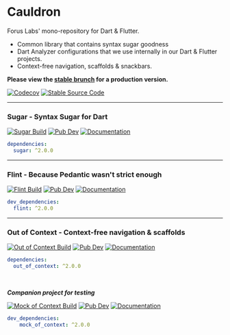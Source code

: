 # Cauldron

Forus Labs' mono-repository for Dart & Flutter.
* Common library that contains syntax sugar goodness
* Dart Analyzer configurations that we use internally in our Dart & Flutter projects.
* Context-free navigation, scaffolds & snackbars.

**Please view the [stable brunch](https://github.com/forus-labs/cauldron/tree/stable) for a production version.**

[![Codecov](https://codecov.io/gh/forus-labs/cauldron/branch/master/graph/badge.svg)](https://codecov.io/gh/forus-labs/cauldron)
[![Stable Source Code](https://img.shields.io/badge/stable-branch-blue.svg)](https://travis-ci.com/forus-labs/cauldron/tree/stable)

***
### Sugar - Syntax Sugar for Dart

[![Sugar Build](https://github.com/forus-labs/cauldron/workflows/Sugar%20Build/badge.svg)](https://github.com/forus-labs/cauldron/actions?query=workflow%3A%22Sugar+Build%22)
[![Pub Dev](https://img.shields.io/pub/v/sugar)](https://pub.dev/packages/sugar)
[![Documentation](https://img.shields.io/badge/documentation-latest-brightgreen.svg)](https://pub.dev/documentation/sugar/latest/)

```YAML
dependencies:
  sugar: ^2.0.0
```

***
### Flint - Because Pedantic wasn't strict enough

[![Flint Build](https://github.com/forus-labs/cauldron/workflows/Flint%20Build/badge.svg)](https://github.com/forus-labs/cauldron/actions?query=workflow%3A%22Flint+Build%22)
[![Pub Dev](https://img.shields.io/pub/v/flint)](https://pub.dev/packages/flint)
[![Documentation](https://img.shields.io/badge/documentation-latest-brightgreen.svg)](https://pub.dev/documentation/flint/latest/)

```YAML
dev_dependencies:
  flint: ^2.0.0
```

***
### Out of Context - Context-free navigation & scaffolds

[![Out of Context Build](https://github.com/forus-labs/cauldron/workflows/Out%20of%20Context%20Build/badge.svg)](https://github.com/forus-labs/cauldron/actions?query=workflow%3A%22Out+of+Context+Build%22)
[![Pub Dev](https://img.shields.io/pub/v/out_of_context)](https://pub.dev/packages/out_of_context)
[![Documentation](https://img.shields.io/badge/documentation-latest-brightgreen.svg)](https://pub.dev/documentation/out_of_context/latest/)

```YAML
dependencies:
  out_of_context: ^2.0.0
```

<br>

_**Companion project for testing**_

[![Mock of Context Build](https://github.com/forus-labs/cauldron/workflows/Mock%20of%20Context%20Build/badge.svg)](https://github.com/forus-labs/cauldron/actions?query=workflow%3A%22Mock+of+Context+Build%22)
[![Pub Dev](https://img.shields.io/pub/v/mock_of_context)](https://pub.dev/packages/mock_of_context)
[![Documentation](https://img.shields.io/badge/documentation-latest-brightgreen.svg)](https://pub.dev/documentation/mock_of_context/latest/)

```YAML
dev_dependencies:
    mock_of_context: ^2.0.0
```




